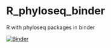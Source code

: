# R_phyloseq_binder
R with phyloseq packages in binder

[![Binder](https://mybinder.org/badge_logo.svg)](https://mybinder.org/v2/gh/NatPombubpa/R_phyloseq_binder/main?urlpath=rstudio/)
